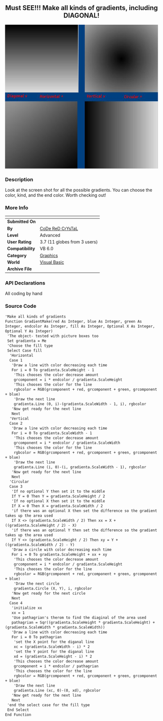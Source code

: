 ﻿<div align="center">

## Must SEE\!\!\! Make all kinds of gradients, including DIAGONAL\!

<img src="PIC200112816381895.jpg">
</div>

### Description

Look at the screen shot for all the possible gradients. You can choose the color, kind, and the end color. Worth checking out!
 
### More Info
 


<span>             |<span>
---                |---
**Submitted On**   |
**By**             |[CoDe ReD CrYsTaL](https://github.com/Planet-Source-Code/PSCIndex/blob/master/ByAuthor/code-red-crystal.md)
**Level**          |Advanced
**User Rating**    |3.7 (11 globes from 3 users)
**Compatibility**  |VB 6\.0
**Category**       |[Graphics](https://github.com/Planet-Source-Code/PSCIndex/blob/master/ByCategory/graphics__1-46.md)
**World**          |[Visual Basic](https://github.com/Planet-Source-Code/PSCIndex/blob/master/ByWorld/visual-basic.md)
**Archive File**   |[](https://github.com/Planet-Source-Code/code-red-crystal-must-see-make-all-kinds-of-gradients-including-diagonal__1-29588/archive/master.zip)

### API Declarations

All coding by hand


### Source Code

```
'Make all kinds of gradients
Function GradientMake(red As Integer, blue As Integer, green As Integer, endcolor As Integer, fill As Integer, Optional X As Integer, Optional Y As Integer)
 'The object- tested with picture boxes too
 Set gradienta = Me
 'Choose the fill type
 Select Case fill
  'Horizontal
  Case 1
   'Draw a line with color decreasing each time
   For i = 0 To gradienta.ScaleHeight - 1
    'This chooses the color decrease amount
    grcomponent = i * endcolor / gradienta.ScaleHeight
    'This chooses the color for the line
    rgbcolor = RGB(grcomponent + red, grcomponent + green, grcomponent + blue)
    'Draw the next line
    gradienta.Line (0, i)-(gradienta.ScaleWidth - 1, i), rgbcolor
   'Now get ready for the next line
   Next
  'Vertical
  Case 2
   'Draw a line with color decreasing each time
   For i = 0 To gradienta.ScaleWidth - 1
    'This chooses the color decrease amount
    grcomponent = i * endcolor / gradienta.ScaleWidth
    'This chooses the color for the line
    rgbcolor = RGB(grcomponent + red, grcomponent + green, grcomponent + blue)
    'Draw the next line
    gradienta.Line (i, 0)-(i, gradienta.ScaleWidth - 1), rgbcolor
   'Now get ready for the next line
   Next
  'Circular
  Case 3
   'If no optional Y then set it to the middle
   If Y = 0 Then Y = gradienta.ScaleHeight / 2
   'If no optional X then set it to the middle
   If X = 0 Then X = gradienta.ScaleWidth / 2
   'if there was an optional X then set the difference so the gradient takes up the area used
   If X <> (gradienta.ScaleWidth / 2) Then xx = X + ((gradienta.ScaleHeight / 2) - X)
   'if there was an optional Y then set the difference so the gradient takes up the area used
   If Y <> (gradienta.ScaleHeight / 2) Then xy = Y + ((gradienta.ScaleWidth / 2) - Y)
   'Draw a circle with color decreasing each time
   For i = 0 To gradienta.ScaleHeight + xx + xy
    'This chooses the color decrease amount
    grcomponent = i * endcolor / gradienta.ScaleHeight
    'This chooses the color for the line
    rgbcolor = RGB(grcomponent + red, grcomponent + green, grcomponent + blue)
    'Draw the next circle
    gradienta.Circle (X, Y), i, rgbcolor
   'Now get ready for the next circle
   Next
  Case 4
   'initialize xx
   xx = 1
   'Use pathagrian's therom to find the diaginal of the area used
   pathagrian = Sqr((gradienta.ScaleHeight * gradienta.ScaleHeight) + (gradienta.ScaleWidth * gradienta.ScaleWidth))
   'Draw a line with color decreasing each time
   For i = 0 To pathagrian
    'set the X point for the diganal line
    xc = (gradienta.ScaleWidth - i) * 2
    'set the Y point for the diganal line
    xd = (gradienta.ScaleHeight - i) * 2
    'This chooses the color decrease amount
    grcomponent = i * endcolor / pathagrian
    'This chooses the color for the line
    rgbcolor = RGB(grcomponent + red, grcomponent + green, grcomponent + blue)
    'Draw the next line
    gradienta.Line (xc, 0)-(0, xd), rgbcolor
   'Now get ready for the next line
   Next
 'end the select case for the fill type
 End Select
End Function
```

